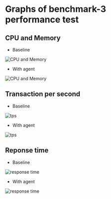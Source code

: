 # Graphs of benchmark-3 performance test

## CPU and Memory
* Baseline

![CPU and Memory](https://sky-walking.github.io/page-resources/3.2/performance-results/benchmark-3/baseline/cpu-memory-baseline.png)

* With agent

![CPU and Memory](https://sky-walking.github.io/page-resources/3.2/performance-results/benchmark-3/agent/cpu-memory-agent.png)


## Transaction per second
* Baseline

![tps](https://sky-walking.github.io/page-resources/3.2/performance-results/benchmark-3/baseline/tps-baseline.png)

* With agent

![tps](https://sky-walking.github.io/page-resources/3.2/performance-results/benchmark-3/agent/tps-agent.png)


## Reponse time
* Baseline

![response time](https://sky-walking.github.io/page-resources/3.2/performance-results/benchmark-3/baseline/responsetime-baseline.png)

* With agent

![response time](https://sky-walking.github.io/page-resources/3.2/performance-results/benchmark-3/agent/responsetime-agent.png)
